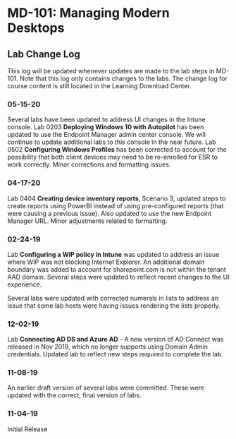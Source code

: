 # MD-101: Managing Modern Desktops 
## Lab Change Log

This log will be updated whenever updates are made to the lab steps in MD-101.  Note that this log only contains changes to the labs.  The change log for course content is still located in the Learning Download Center.

### 05-15-20

Several labs have been updated to address UI changes in the Intune console. Lab 0203 **Deploying Windows 10 with Autopilot** has been updated to use the Endpoint Manager admin center console. We will continue to update additional labs to this console in the near future. 
Lab 0502 **Configuring Windows Profiles** has been corrected to account for the possibility that both client devices may need to be re-enrolled for ESR to work correctly. Minor corrections and formatting issues.

### 04-17-20
Lab 0404 **Creating device inventory reports**, Scenario 3, updated steps to create reports using PowerBI instead of using pre-configured reports (that were causing a previous issue). Also updated to use the new Endpoint Manager URL. 
Minor adjustments related to formatting.

### 02-24-19
Lab **Configuring a WIP policy in Intune** was updated to address an issue where WIP was not blocking Internet Explorer. An additional domain boundary was added to account for sharepoint.com is not within the tenant AAD domain. Several steps were updated to reflect recent changes to the UI experience.

Several labs were updated with corrected numerals in lists to address an issue that some lab hosts were having issues rendering the lists properly.

### 12-02-19
Lab **Connecting AD DS and Azure AD** - A new version of AD Connect was released in Nov 2019, which no longer supports using Domain Admin credentials. Updated lab to reflect new steps required to complete the lab.  

### 11-08-19
An earlier draft version of several labs were committed. These were updated with the correct, final version of labs. 

### 11-04-19
Initial Release

